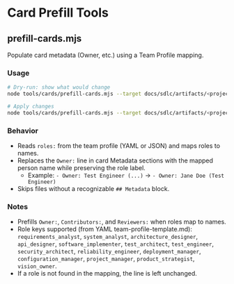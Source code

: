 # Card Prefill Tools

## prefill-cards.mjs

Populate card metadata (Owner, etc.) using a Team Profile mapping.

### Usage

```bash
# Dry-run: show what would change
node tools/cards/prefill-cards.mjs --target docs/sdlc/artifacts/<project> --team team-profile.yaml

# Apply changes
node tools/cards/prefill-cards.mjs --target docs/sdlc/artifacts/<project> --team team-profile.yaml --write
```

### Behavior

- Reads `roles:` from the team profile (YAML or JSON) and maps roles to names.
- Replaces the `Owner:` line in card Metadata sections with the mapped person name while preserving the role label.
  - Example: `- Owner: Test Engineer (...)` → `- Owner: Jane Doe (Test Engineer)`
- Skips files without a recognizable `## Metadata` block.

### Notes

- Prefills `Owner:`, `Contributors:`, and `Reviewers:` when roles map to names.
- Role keys supported (from YAML team-profile-template.md): `requirements_analyst`, `system_analyst`,
  `architecture_designer`, `api_designer`, `software_implementer`, `test_architect`, `test_engineer`,
  `security_architect`, `reliability_engineer`, `deployment_manager`, `configuration_manager`, `project_manager`,
  `product_strategist`, `vision_owner`.
- If a role is not found in the mapping, the line is left unchanged.
